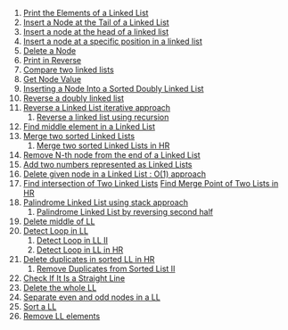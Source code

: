 1. [Print the Elements of a Linked List](https://www.hackerrank.com/challenges/print-the-elements-of-a-linked-list/problem?isFullScreen=false)
2. [Insert a Node at the Tail of a Linked List](https://www.hackerrank.com/challenges/insert-a-node-at-the-tail-of-a-linked-list/problem?isFullScreen=false)
3. [Insert a node at the head of a linked list](https://www.hackerrank.com/challenges/insert-a-node-at-the-head-of-a-linked-list/problem?isFullScreen=false)
4. [Insert a node at a specific position in a linked list](https://www.hackerrank.com/challenges/insert-a-node-at-a-specific-position-in-a-linked-list/problem?isFullScreen=false)
5. [Delete a Node](https://www.hackerrank.com/challenges/delete-a-node-from-a-linked-list/problem?isFullScreen=false)
6. [Print in Reverse](https://www.hackerrank.com/challenges/print-the-elements-of-a-linked-list-in-reverse/problem?isFullScreen=false)
7. [Compare two linked lists](https://www.hackerrank.com/challenges/compare-two-linked-lists/problem?isFullScreen=false)
8. [Get Node Value](https://www.hackerrank.com/challenges/get-the-value-of-the-node-at-a-specific-position-from-the-tail/problem?isFullScreen=false)
9. [Inserting a Node Into a Sorted Doubly Linked List](https://www.hackerrank.com/challenges/insert-a-node-into-a-sorted-doubly-linked-list/problem?isFullScreen=false)
10. [Reverse a doubly linked list](https://www.hackerrank.com/challenges/reverse-a-doubly-linked-list/submissions/code/269322222)
11. [Reverse a Linked List iterative approach](https://leetcode.com/problems/reverse-linked-list/)
    1. [Reverse a linked list using recursion](https://www.hackerrank.com/challenges/reverse-a-linked-list/problem?isFullScreen=false)
12. [Find middle element in a Linked List](https://leetcode.com/problems/middle-of-the-linked-list/submissions/)
13. [Merge two sorted Linked Lists](https://leetcode.com/problems/merge-two-sorted-lists/submissions/)
    1. [Merge two sorted Linked Lists in HR](https://www.hackerrank.com/challenges/merge-two-sorted-linked-lists/submissions/code/248069433)
14. [Remove N-th node from the end of a Linked List](https://leetcode.com/problems/remove-nth-node-from-end-of-list/submissions/)
15. [Add two numbers represented as Linked Lists](https://leetcode.com/problems/add-two-numbers/submissions/)
16. [Delete given node in a Linked List : O(1) approach](https://leetcode.com/problems/delete-node-in-a-linked-list/)
17. [Find intersection of Two Linked Lists](https://leetcode.com/problems/intersection-of-two-linked-lists/submissions/)
    [Find Merge Point of Two Lists in HR](https://www.hackerrank.com/challenges/find-the-merge-point-of-two-joined-linked-lists/submissions/code/269321332)
17. [Palindrome Linked List using stack approach](https://leetcode.com/problems/palindrome-linked-list/submissions/)
    1. [Palindrome Linked List by reversing second half]()
18. [Delete middle of LL]()
19. [Detect Loop in LL]()
    1. [Detect Loop in LL II]()
    2. [Detect Loop in LL in HR](https://www.hackerrank.com/challenges/detect-whether-a-linked-list-contains-a-cycle/problem?isFullScreen=false)
20. [Delete duplicates in sorted LL in HR](https://www.hackerrank.com/challenges/delete-duplicate-value-nodes-from-a-sorted-linked-list/submissions/code/248071194)
    1. [Remove Duplicates from Sorted List II](https://leetcode.com/problems/remove-duplicates-from-sorted-list-ii/)
21. [Check If It Is a Straight Line](https://leetcode.com/problems/check-if-it-is-a-straight-line/)
22. [Delete the whole LL]()
23. [Separate even and odd nodes in a LL]()
24. [Sort a LL](https://www.interviewbit.com/problems/sort-list/submissions/)
25. [Remove LL elements]()
